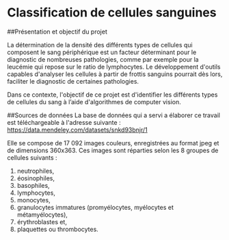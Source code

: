 # Classification de cellules sanguines

##Présentation et objectif du projet

La détermination de la densité des différents types de cellules qui composent le sang périphérique est un facteur déterminant pour le diagnostic de nombreuses pathologies, comme par exemple pour la leucémie qui repose sur le ratio de lymphocytes. Le développement d'outils capables d'analyser les cellules à partir de frottis sanguins pourrait dès lors, faciliter le diagnostic de certaines pathologies.

Dans ce contexte, l'objectif de ce projet est d'identifier les différents types de cellules du sang à l’aide d'algorithmes de computer vision.

##Sources de données
La base de données qui a servi a élaborer ce travail est téléchargeable à l'adresse suivante : 
https://data.mendeley.com/datasets/snkd93bnjr/1

Elle se compose de 17 092 images couleurs, enregistrées au format jpeg et de dimensions 360x363. Ces images sont réparties selon les 8 groupes de cellules suivants :
1) neutrophiles,
2) éosinophiles,
3) basophiles,
4) lymphocytes, 
5) monocytes,
6) granulocytes immatures (promyélocytes, myélocytes et métamyélocytes),
7) érythroblastes et,
8) plaquettes ou thrombocytes.


